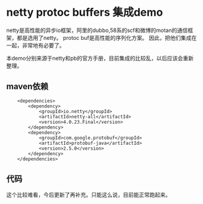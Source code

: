 # netty protoc buffers 集成demo 
  netty是高性能的异步io框架，阿里的dubbo,58系的scf和微博的motan的通信框架，都是选用了netty。
  protoc buf是高性能的序列化方案。
  因此，把他们集成在一起，非常地有必要了。
  
  本demo分别来源于netty和pb的官方手册，目前集成的比较乱，以后应该会重新整理。
  
## maven依赖
```
    <dependencies>
        <dependency>
            <groupId>io.netty</groupId>
            <artifactId>netty-all</artifactId>
            <version>4.0.23.Final</version>
        </dependency>
        <dependency>
            <groupId>com.google.protobuf</groupId>
            <artifactId>protobuf-java</artifactId>
            <version>2.5.0</version>
        </dependency>
    </dependencies>
```

## 代码
这个比较难看，今后更新了再补充。只能这么说，目前能正常跑起来。
